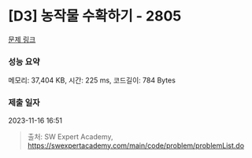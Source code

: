 # [D3] 농작물 수확하기 - 2805 

[문제 링크](https://swexpertacademy.com/main/code/problem/problemDetail.do?contestProbId=AV7GLXqKAWYDFAXB) 

### 성능 요약

메모리: 37,404 KB, 시간: 225 ms, 코드길이: 784 Bytes

### 제출 일자

2023-11-16 16:51



> 출처: SW Expert Academy, https://swexpertacademy.com/main/code/problem/problemList.do